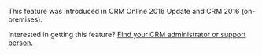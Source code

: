 This feature was introduced in CRM Online 2016 Update and CRM 2016 (on-premises).  
  
Interested in getting this feature? [Find your CRM administrator or support person.](http://go.microsoft.com/fwlink/p/?LinkID=513070)